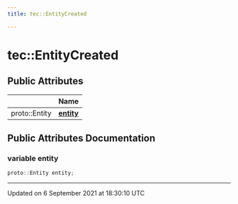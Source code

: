 ```yaml
---
title: tec::EntityCreated

---
```


# tec::EntityCreated





## Public Attributes

|                | Name           |
| -------------- | -------------- |
| proto::Entity | **[entity](/engine/Classes/structtec_1_1_entity_created/#variable-entity)**  |

## Public Attributes Documentation

### variable entity

```cpp
proto::Entity entity;
```


-------------------------------

Updated on  6 September 2021 at 18:30:10 UTC